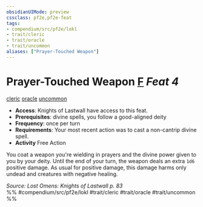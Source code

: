 ```yaml
---
obsidianUIMode: preview
cssclass: pf2e,pf2e-feat
tags:
- compendium/src/pf2e/lokl
- trait/cleric
- trait/oracle
- trait/uncommon
aliases: ["Prayer-Touched Weapon"]
---
```

# Prayer-Touched Weapon  [F](chapter-9-playing-the-game.md#Actions "Free Action") *Feat 4*  
[cleric](Reference/Rules/Traits/cleric.md "Cleric Class Trait")  [oracle](Reference/Rules/Traits/oracle-apg.md "Oracle Class Trait")  [uncommon](uncommon.md "Uncommon Rarity Trait")  

- **Access**: Knights of Lastwall have access to this feat.
- **Prerequisites**: divine spells, you follow a good-aligned deity
- **Frequency**: once per turn
- **Requirements**: Your most recent action was to cast a non-cantrip divine spell.
- **Activity** Free Action

You coat a weapon you're wielding in prayers and the divine power given to you by your deity. Until the end of your turn, the weapon deals an extra `1d6` positive damage. As usual for positive damage, this damage harms only undead and creatures with negative healing.

*Source: Lost Omens: Knights of Lastwall p. 83*  
%% #compendium/src/pf2e/lokl #trait/cleric #trait/oracle #trait/uncommon %%